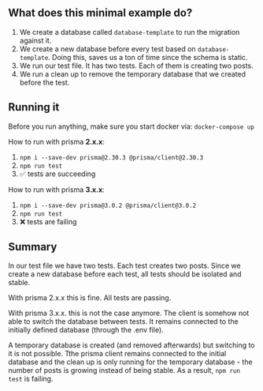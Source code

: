 ## What does this minimal example do?

1. We create a database called `database-template` to run the migration against it.
2. We create a new database before every test based on `database-template`. Doing this, saves us a ton of time since the schema is static.
3. We run our test file. It has two tests. Each of them is creating two posts.
4. We run a clean up to remove the temporary database that we created before the test.

## Running it

Before you run anything, make sure you start docker via:
`docker-compose up`

How to run with prisma **2.x.x**:

1. `npm i --save-dev prisma@2.30.3 @prisma/client@2.30.3`
1. `npm run test`
1. ✅ tests are succeeding

How to run with prisma **3.x.x**:

1. `npm i --save-dev prisma@3.0.2 @prisma/client@3.0.2`
1. `npm run test`
1. ❌ tests are failing

## Summary

In our test file we have two tests. Each test creates two posts.
Since we create a new database before each test, all tests should be isolated and stable.

With prisma 2.x.x this is fine. All tests are passing.

With prisma 3.x.x. this is not the case anymore. The client is somehow not able to switch the database between tests. It remains connected to the initially defined database (through the .env file).

A temporary database is created (and removed afterwards) but switching to it is not possible. Tthe prisma client remains connected to the initial database and the clean up is only running for the temporary database - the number of posts is growing instead of being stable. As a result, `npm run test` is failing.
